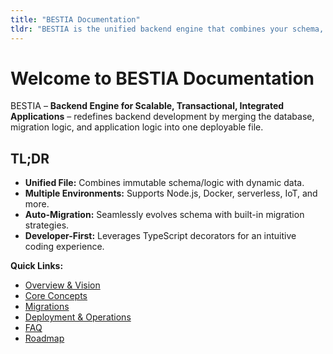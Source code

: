 ```yaml
---
title: "BESTIA Documentation"
tldr: "BESTIA is the unified backend engine that combines your schema, business logic, and dynamic data into a single portable artifact."
---
```


# Welcome to BESTIA Documentation

BESTIA – **Backend Engine for Scalable, Transactional, Integrated Applications** – redefines backend development by merging the database, migration logic, and application logic into one deployable file.

## TL;DR

- **Unified File:** Combines immutable schema/logic with dynamic data.
- **Multiple Environments:** Supports Node.js, Docker, serverless, IoT, and more.
- **Auto-Migration:** Seamlessly evolves schema with built-in migration strategies.
- **Developer-First:** Leverages TypeScript decorators for an intuitive coding experience.

**Quick Links:**

- [Overview & Vision](overview.md)
- [Core Concepts](core-concepts.md)
- [Migrations](migrations.md)
- [Deployment & Operations](deployment.md)
- [FAQ](faq.md)
- [Roadmap](roadmap.md)
